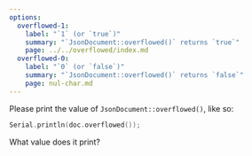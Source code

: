 ```yaml
---
options:
  overflowed-1:
    label: "`1` (or `true`)"
    summary: "`JsonDocument::overflowed()` returns `true`"
    page: ../../overflowed/index.md
  overflowed-0:
    label: "`0` (or `false`)"
    summary: "`JsonDocument::overflowed()` returns `false`"
    page: nul-char.md
---
```


Please print the value of `JsonDocument::overflowed()`, like so:

```c++
Serial.println(doc.overflowed());
```

What value does it print?
